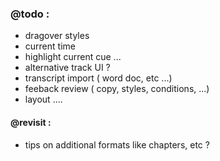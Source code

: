 ### @todo :
- dragover styles
- current time
- highlight current cue ...
- alternative track UI ?
- transcript import ( word doc, etc ...)
- feeback review  ( copy, styles, conditions, ...)
- layout ....


#### @revisit :
- tips on additional formats like chapters, etc ?
